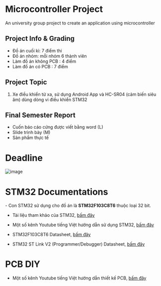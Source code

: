 <h1>Microcontroller Project</h1>
An university group project to create an application using microcontroller

<h2>Project Info & Grading</h2>
<ul>
<li>Đồ án cuối kì: 7 điểm thi</li>
<li>Đồ án nhóm: mỗi nhóm 6 thành viên</li>
<li>Làm đồ án không PCB :  4 điểm</li>
<li>Làm đố án có PCB :  7 điểm</li>
</ul>
<h2>Project Topic</h2>
<ol>
<li>Xe điều khiển từ xa, sử dụng Android App và HC-SR04 (cảm biến siêu âm) dùng dòng vi điều khiển STM32</li>
</ol>
          
<h2>Final Semester Report</h2>         
<ul>
<li>Cuốn báo cáo cứng được viết bằng word (L)</li>
<li>Slide trình bày (M)</li>
<li>Sản phầm thực tế</li>
</ul>

<h1>Deadline</h1>

![image](https://user-images.githubusercontent.com/104358167/233408715-775ae061-5442-4b8b-bb15-498c137dc2f0.png)

<h1>STM32 Documentations</h1>
- Con STM32 sử dụng cho đồ án là <strong>STM32F103C8T6</strong> thuộc loại 32 bit.

- Tài liệu tham khảo của STM32, [bấm đây](https://studenthcmusedu-my.sharepoint.com/personal/20207079_student_hcmus_edu_vn/_layouts/15/onedrive.aspx?id=%2Fpersonal%2F20207079%5Fstudent%5Fhcmus%5Fedu%5Fvn%2FDocuments%2FVi%20%C4%90i%E1%BB%81u%20Khi%E1%BB%83n&ga=1)

- Một số kênh Youtube tiếng Việt hướng dẫn sử dụng STM32, [bấm đây](https://www.youtube.com/watch?v=YZInepwOFE8&list=PL2LKzu6AymfynerKAu43TzOUMoEq3C6iH) 

- STM32F103C8T6 Datasheet, [bấm đây](https://www.st.com/resource/en/reference_manual/cd00171190-stm32f101xx-stm32f102xx-stm32f103xx-stm32f105xx-and-stm32f107xx-advanced-armbased-32bit-mcus-stmicroelectronics.pdf)

- STM32 ST Link V2 (Programmer/Debugger) Datasheet, [bấm đây](https://www.st.com/resource/en/user_manual/um1075-stlinkv2-incircuit-debuggerprogrammer-for-stm8-and-stm32-stmicroelectronics.pdf)

<h1>PCB DIY</h1>

- Một số kênh Youtube tiếng Việt hướng dẫn thiết kế PCB, [bấm đây](https://www.youtube.com/watch?v=cSquACNWPag)
